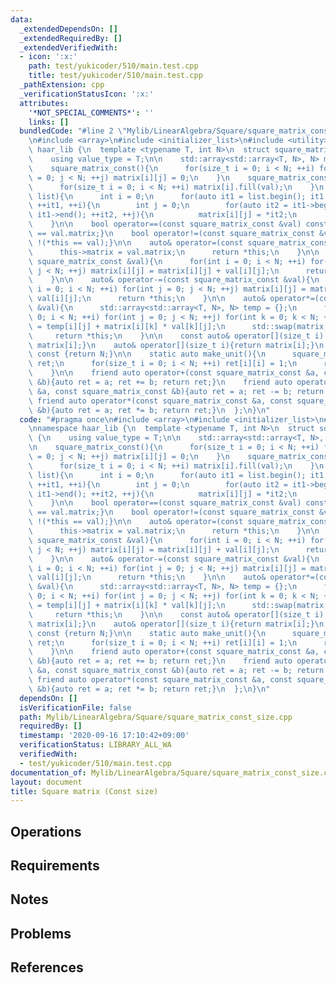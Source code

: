 ```yaml
---
data:
  _extendedDependsOn: []
  _extendedRequiredBy: []
  _extendedVerifiedWith:
  - icon: ':x:'
    path: test/yukicoder/510/main.test.cpp
    title: test/yukicoder/510/main.test.cpp
  _pathExtension: cpp
  _verificationStatusIcon: ':x:'
  attributes:
    '*NOT_SPECIAL_COMMENTS*': ''
    links: []
  bundledCode: "#line 2 \"Mylib/LinearAlgebra/Square/square_matrix_const_size.cpp\"\
    \n#include <array>\n#include <initializer_list>\n#include <utility>\n\nnamespace\
    \ haar_lib {\n  template <typename T, int N>\n  struct square_matrix_const {\n\
    \    using value_type = T;\n\n    std::array<std::array<T, N>, N> matrix;\n\n\
    \    square_matrix_const(){\n      for(size_t i = 0; i < N; ++i) for(size_t j\
    \ = 0; j < N; ++j) matrix[i][j] = 0;\n    }\n    square_matrix_const(const T &val){\n\
    \      for(size_t i = 0; i < N; ++i) matrix[i].fill(val);\n    }\n    square_matrix_const(std::initializer_list<std::initializer_list<T>>\
    \ list){\n      int i = 0;\n      for(auto it1 = list.begin(); it1 != list.end();\
    \ ++it1, ++i){\n        int j = 0;\n        for(auto it2 = it1->begin(); it2 !=\
    \ it1->end(); ++it2, ++j){\n          matrix[i][j] = *it2;\n        }\n      }\n\
    \    }\n\n    bool operator==(const square_matrix_const &val) const {return matrix\
    \ == val.matrix;}\n    bool operator!=(const square_matrix_const &val) const {return\
    \ !(*this == val);}\n\n    auto& operator=(const square_matrix_const &val){\n\
    \      this->matrix = val.matrix;\n      return *this;\n    }\n\n    auto& operator+=(const\
    \ square_matrix_const &val){\n      for(int i = 0; i < N; ++i) for(int j = 0;\
    \ j < N; ++j) matrix[i][j] = matrix[i][j] + val[i][j];\n      return *this;\n\
    \    }\n\n    auto& operator-=(const square_matrix_const &val){\n      for(int\
    \ i = 0; i < N; ++i) for(int j = 0; j < N; ++j) matrix[i][j] = matrix[i][j] -\
    \ val[i][j];\n      return *this;\n    }\n\n    auto& operator*=(const square_matrix_const\
    \ &val){\n      std::array<std::array<T, N>, N> temp = {};\n      for(int i =\
    \ 0; i < N; ++i) for(int j = 0; j < N; ++j) for(int k = 0; k < N; ++k) temp[i][j]\
    \ = temp[i][j] + matrix[i][k] * val[k][j];\n      std::swap(matrix, temp);\n \
    \     return *this;\n    }\n\n    const auto& operator[](size_t i) const {return\
    \ matrix[i];}\n    auto& operator[](size_t i){return matrix[i];}\n    int size()\
    \ const {return N;}\n\n    static auto make_unit(){\n      square_matrix_const\
    \ ret;\n      for(size_t i = 0; i < N; ++i) ret[i][i] = 1;\n      return ret;\n\
    \    }\n\n    friend auto operator+(const square_matrix_const &a, const square_matrix_const\
    \ &b){auto ret = a; ret += b; return ret;}\n    friend auto operator-(const square_matrix_const\
    \ &a, const square_matrix_const &b){auto ret = a; ret -= b; return ret;}\n   \
    \ friend auto operator*(const square_matrix_const &a, const square_matrix_const\
    \ &b){auto ret = a; ret *= b; return ret;}\n  };\n}\n"
  code: "#pragma once\n#include <array>\n#include <initializer_list>\n#include <utility>\n\
    \nnamespace haar_lib {\n  template <typename T, int N>\n  struct square_matrix_const\
    \ {\n    using value_type = T;\n\n    std::array<std::array<T, N>, N> matrix;\n\
    \n    square_matrix_const(){\n      for(size_t i = 0; i < N; ++i) for(size_t j\
    \ = 0; j < N; ++j) matrix[i][j] = 0;\n    }\n    square_matrix_const(const T &val){\n\
    \      for(size_t i = 0; i < N; ++i) matrix[i].fill(val);\n    }\n    square_matrix_const(std::initializer_list<std::initializer_list<T>>\
    \ list){\n      int i = 0;\n      for(auto it1 = list.begin(); it1 != list.end();\
    \ ++it1, ++i){\n        int j = 0;\n        for(auto it2 = it1->begin(); it2 !=\
    \ it1->end(); ++it2, ++j){\n          matrix[i][j] = *it2;\n        }\n      }\n\
    \    }\n\n    bool operator==(const square_matrix_const &val) const {return matrix\
    \ == val.matrix;}\n    bool operator!=(const square_matrix_const &val) const {return\
    \ !(*this == val);}\n\n    auto& operator=(const square_matrix_const &val){\n\
    \      this->matrix = val.matrix;\n      return *this;\n    }\n\n    auto& operator+=(const\
    \ square_matrix_const &val){\n      for(int i = 0; i < N; ++i) for(int j = 0;\
    \ j < N; ++j) matrix[i][j] = matrix[i][j] + val[i][j];\n      return *this;\n\
    \    }\n\n    auto& operator-=(const square_matrix_const &val){\n      for(int\
    \ i = 0; i < N; ++i) for(int j = 0; j < N; ++j) matrix[i][j] = matrix[i][j] -\
    \ val[i][j];\n      return *this;\n    }\n\n    auto& operator*=(const square_matrix_const\
    \ &val){\n      std::array<std::array<T, N>, N> temp = {};\n      for(int i =\
    \ 0; i < N; ++i) for(int j = 0; j < N; ++j) for(int k = 0; k < N; ++k) temp[i][j]\
    \ = temp[i][j] + matrix[i][k] * val[k][j];\n      std::swap(matrix, temp);\n \
    \     return *this;\n    }\n\n    const auto& operator[](size_t i) const {return\
    \ matrix[i];}\n    auto& operator[](size_t i){return matrix[i];}\n    int size()\
    \ const {return N;}\n\n    static auto make_unit(){\n      square_matrix_const\
    \ ret;\n      for(size_t i = 0; i < N; ++i) ret[i][i] = 1;\n      return ret;\n\
    \    }\n\n    friend auto operator+(const square_matrix_const &a, const square_matrix_const\
    \ &b){auto ret = a; ret += b; return ret;}\n    friend auto operator-(const square_matrix_const\
    \ &a, const square_matrix_const &b){auto ret = a; ret -= b; return ret;}\n   \
    \ friend auto operator*(const square_matrix_const &a, const square_matrix_const\
    \ &b){auto ret = a; ret *= b; return ret;}\n  };\n}\n"
  dependsOn: []
  isVerificationFile: false
  path: Mylib/LinearAlgebra/Square/square_matrix_const_size.cpp
  requiredBy: []
  timestamp: '2020-09-16 17:10:42+09:00'
  verificationStatus: LIBRARY_ALL_WA
  verifiedWith:
  - test/yukicoder/510/main.test.cpp
documentation_of: Mylib/LinearAlgebra/Square/square_matrix_const_size.cpp
layout: document
title: Square matrix (Const size)
---
```


## Operations

## Requirements

## Notes

## Problems

## References
